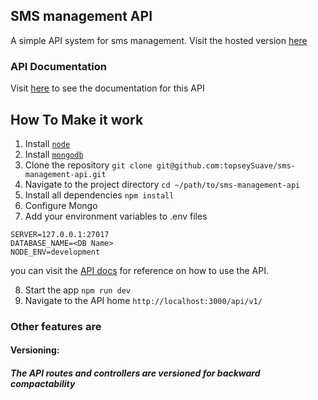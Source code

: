 ## SMS management API
A simple API system for sms management. Visit the hosted version [here](https://sms-api.topseysuave.now.sh)

### API Documentation
Visit [here](https://documenter.getpostman.com/view/2928491/S1EH21Zo) to see the documentation for this API

## How To Make it work
1. Install [`node`](https://nodejs.org/en/download/)
2. Install [`mongodb`](https://docs.mongodb.com/v3.2/installation/)
3. Clone the repository `git clone git@github.com:topseySuave/sms-management-api.git`
4. Navigate to the project directory `cd ~/path/to/sms-management-api`
5. Install all dependencies `npm install`
6. Configure Mongo
7. Add your environment variables to .env files
```
SERVER=127.0.0.1:27017
DATABASE_NAME=<DB Name>
NODE_ENV=development
```
you can visit the [API docs](https://documenter.getpostman.com/view/2928491/S1EH21Zo) for reference on how to use the API.

8. Start the app `npm run dev`
9. Navigate to the API home `http://localhost:3000/api/v1/`

### Other features are
#### Versioning:
##### The API routes and controllers are versioned for backward compactability
